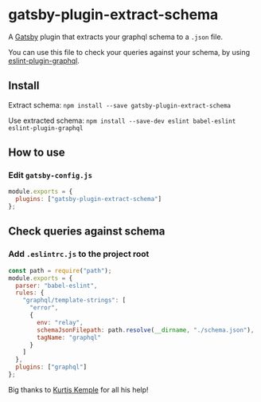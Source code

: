 # gatsby-plugin-extract-schema

A [Gatsby](https://github.com/gatsbyjs/gatsby) plugin that extracts your graphql schema to a `.json` file.

You can use this file to check your queries against your schema, by using [eslint-plugin-graphql](https://github.com/apollographql/eslint-plugin-graphql).

## Install

Extract schema:
`npm install --save gatsby-plugin-extract-schema`

Use extracted schema:
`npm install --save-dev eslint babel-eslint eslint-plugin-graphql`

## How to use

### Edit `gatsby-config.js`

```javascript
module.exports = {
  plugins: ["gatsby-plugin-extract-schema"]
};
```

## Check queries against schema

### Add `.eslintrc.js` to the project root

```javascript
const path = require("path");
module.exports = {
  parser: "babel-eslint",
  rules: {
    "graphql/template-strings": [
      "error",
      {
        env: "relay",
        schemaJsonFilepath: path.resolve(__dirname, "./schema.json"),
        tagName: "graphql"
      }
    ]
  },
  plugins: ["graphql"]
};
```

Big thanks to [Kurtis Kemple](https://twitter.com/kurtiskemple) for all his help!
